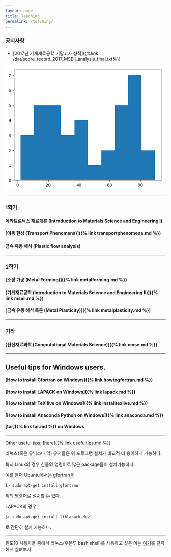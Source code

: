 ```yaml
---
layout: page
title: Teaching
permalink: /teaching/
---
```



### 공지사항
- [2017년 기계재료공학 기말고사 성적]({%link /dat/score_record_2017_MSEII_analysis_final.txt%})
<img src='/dat/score_record_2017_MSEII_final.png'>


<!-- - [2017년 소성가공학 중간고사 성적]({%link /dat/score_record_2017_MF_analysis.txt%}) -->
<!-- <img src='/dat/score_record_2017_MF.png'> -->
<!-- - [2017년 기계재료공학 중간고사 성적]({%link /dat/score_record_2017_MSEII_analysis.txt%}) -->
<!-- <img src='/dat/score_record_2017_MSEII.png'> -->


----------------------------

### 1학기

#### 메카트로닉스 재료개론 (Introduction to Materials Science and Engineering I)

#### [이동 현상 (Transport Phenomena)]({% link transportphenomena.md %})

#### 금속 유동 해석 (Plastic flow analysis)

----------------------------

### 2학기

#### [소성 가공 (Metal Forming)]({% link metalforming.md %})

#### [기계재료공학 (Introduction to Materials Science and Engineering II)]({% link mseii.md %})

#### [금속 유동 해석 특론 (Metal Plasticity)]({% link metalplasticity.md %})

----------------------------
### 기타


#### [전산재료과학 (Computational Materials Science)]({% link cmse.md %})
----------------------------

## Useful tips for Windows users.

#### [How to install Gfortran on Windows]({% link howtogfortran.md %})

#### [How to install LAPACK on Windows]({% link lapack.md %})

#### [How to install TeX live on Windows]({% link installtexlive.md %})

#### [How to install Anaconda Python on Windows]({% link anaconda.md %})

#### [tar]({% link tar.md %}) on Windows

----------------------------

Other useful tips: [here]({% link usefultips.md %})

리눅스(혹은 유닉스나 맥) 유저들은 위 프로그램 설치가 비교적 더 용이하게 가능하다.

특히 Linux의 경우 한줄의 명령어로 많은 package들이 설치가능하다.

예를 들어 Ubuntu에서는 gfortran을

```bash
$> sudo apt-get install gfortran
```

위의 명령어로 설치할 수 있다.

LAPACK의 경우

```bash
$> sudo apt-get install liblapack-dev
```
로 간단히 설치 가능하다.

---------------------------

윈도10 사용자들 중에서 리눅스(우분투 bash shell)를 사용하고 싶은 이는
[여기](https://www.windowscentral.com/how-install-bash-shell-command-line-windows-10)를
 클릭해서 살펴보자.
